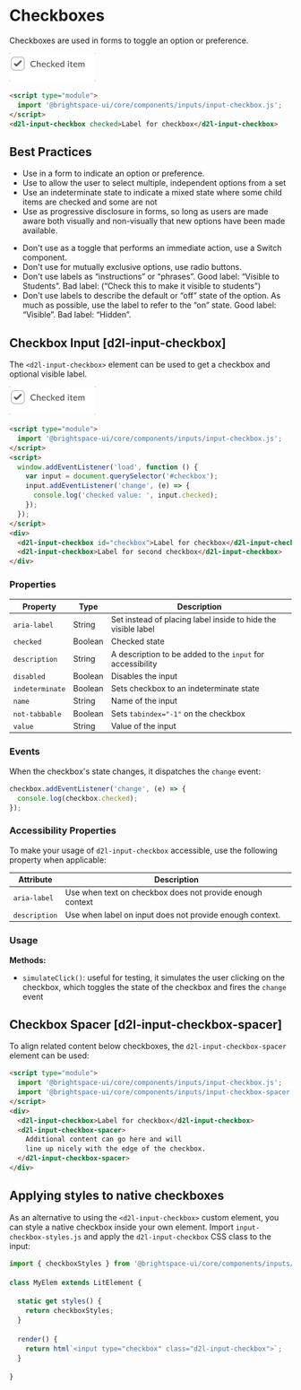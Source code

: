 # Checkboxes

Checkboxes are used in forms to toggle an option or preference.

<!-- docs: start hidden content -->
![example screenshot of checkbox input](../screenshots/checkbox.gif?raw=true)
<!-- docs: end hidden content -->

<!-- docs: demo -->
```html
<script type="module">
  import '@brightspace-ui/core/components/inputs/input-checkbox.js';
</script>
<d2l-input-checkbox checked>Label for checkbox</d2l-input-checkbox>
```

## Best Practices
<!-- docs: start best practices -->
<!-- docs: start dos -->
* Use in a form to indicate an option or preference.
* Use to allow the user to select multiple, independent options from a set
* Use an indeterminate state to indicate a mixed state where some child items are checked and some are not
* Use as progressive disclosure in forms, so long as users are made aware both visually and non-visually that new options have been made available.
<!-- docs: end dos -->

<!-- docs: start donts -->
* Don't use as a toggle that performs an immediate action, use a Switch component.
* Don't use for mutually exclusive options, use radio buttons.
* Don't use labels as “instructions” or “phrases”. Good label: “Visible to Students”. Bad label: (“Check this to make it visible to students”)
* Don't use labels to describe the default or “off” state of the option. As much as possible, use the label to refer to the “on” state. Good label: “Visible”. Bad label: “Hidden”.
<!-- docs: end donts -->
<!-- docs: end best practices -->

## Checkbox Input [d2l-input-checkbox]

The `<d2l-input-checkbox>` element can be used to get a checkbox and optional visible label.

<!-- docs: start hidden content -->
![example screenshot of checkbox input](../screenshots/checkbox.gif?raw=true)
<!-- docs: end hidden content -->

<!-- docs: demo live name:d2l-input-checkbox display:block -->
```html
<script type="module">
  import '@brightspace-ui/core/components/inputs/input-checkbox.js';
</script>
<script>
  window.addEventListener('load', function () {
    var input = document.querySelector('#checkbox');
    input.addEventListener('change', (e) => {
      console.log('checked value: ', input.checked);
    });
  });
</script>
<div>
  <d2l-input-checkbox id="checkbox">Label for checkbox</d2l-input-checkbox>
  <d2l-input-checkbox>Label for second checkbox</d2l-input-checkbox>
</div>
```

<!-- docs: start hidden content -->
### Properties

| Property | Type | Description |
|---|---|---|
| `aria-label` | String | Set instead of placing label inside to hide the visible label |
| `checked` | Boolean | Checked state |
| `description` | String | A description to be added to the `input` for accessibility |
| `disabled` | Boolean | Disables the input |
| `indeterminate` | Boolean | Sets checkbox to an indeterminate state |
| `name` | String | Name of the input |
| `not-tabbable` | Boolean | Sets `tabindex="-1"` on the checkbox |
| `value` | String | Value of the input |

### Events

When the checkbox's state changes, it dispatches the `change` event:

```javascript
checkbox.addEventListener('change', (e) => {
  console.log(checkbox.checked);
});
```
<!-- docs: end hidden content -->

### Accessibility Properties

To make your usage of `d2l-input-checkbox` accessible, use the following property when applicable:

| Attribute | Description |
|---|---|
| `aria-label` | Use when text on checkbox does not provide enough context |
| `description` | Use when label on input does not provide enough context. |

### Usage

**Methods:**

- `simulateClick()`: useful for testing, it simulates the user clicking on the checkbox, which toggles the state of the checkbox and fires the `change` event

## Checkbox Spacer [d2l-input-checkbox-spacer]

To align related content below checkboxes, the `d2l-input-checkbox-spacer` element can be used:

<!-- docs: demo code display:block -->
```html
<script type="module">
  import '@brightspace-ui/core/components/inputs/input-checkbox.js';
  import '@brightspace-ui/core/components/inputs/input-checkbox-spacer.js';
</script>
<div>
  <d2l-input-checkbox>Label for checkbox</d2l-input-checkbox>
  <d2l-input-checkbox-spacer>
    Additional content can go here and will
    line up nicely with the edge of the checkbox.
  </d2l-input-checkbox-spacer>
</div>
```

## Applying styles to native checkboxes

As an alternative to using the `<d2l-input-checkbox>` custom element, you can style a native checkbox inside your own element. Import `input-checkbox-styles.js` and apply the `d2l-input-checkbox` CSS class to the input:

```javascript
import { checkboxStyles } from '@brightspace-ui/core/components/inputs/input-checkbox.js';

class MyElem extends LitElement {

  static get styles() {
    return checkboxStyles;
  }

  render() {
    return html`<input type="checkbox" class="d2l-input-checkbox">`;
  }

}
```
